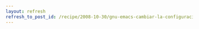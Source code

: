 ```yaml
---
layout: refresh
refresh_to_post_id: /recipe/2008-10-30/gnu-emacs-cambiar-la-configuracin-de-colores.html
---
```

